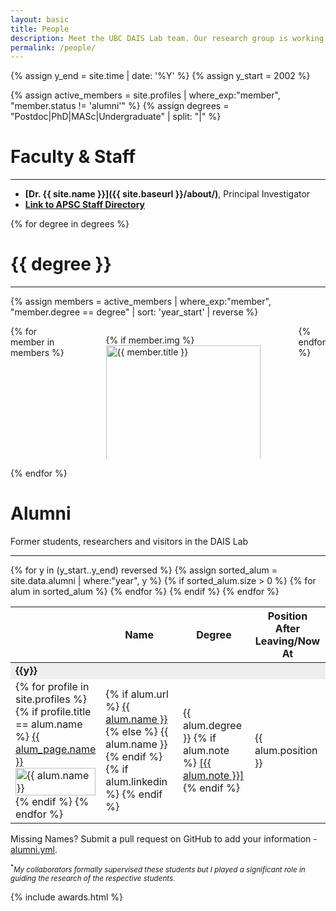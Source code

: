 ```yaml
---
layout: basic
title: People
description: Meet the UBC DAIS Lab team. Our research group is working on machine learning, data analytics and process control research.
permalink: /people/
---
```


{% assign y_end = site.time | date: '%Y' %}
{% assign y_start = 2002 %}

{% assign active_members = site.profiles | where_exp:"member", "member.status != 'alumni'" %}
{% assign degrees = "Postdoc|PhD|MASc|Undergraduate" | split: "|" %}

<h1 class="title">Faculty & Staff</h1>
<hr>

- **[Dr. {{ site.name }}]({{ site.baseurl }}/about/)**, Principal Investigator
- **[Link to APSC Staff Directory](https://engineering.ubc.ca/about/staff-directory)**

<span class="mb-5"></span>

{% for degree in degrees %}

<div class="mt-6">
	<h1 class="title"> {{ degree }} </h1>
	<hr>
</div>

<!-- Github pages is still at jekyll 3.9.0, doesnt support binary operators in where_exp yet -->
{% assign members = active_members | where_exp:"member", "member.degree == degree" | sort: 'year_start' | reverse %}

<div class="columns is-multiline">
{% for member in members %}
	<div class="column is-one-third-desktop is-full-mobile">
		<article class="media">
		  <figure class="media-left">
		    <p class="image is-96x96 is-round">
		    	{% if member.img %}
		    		<a href="{{ member.url }}"><img class="is-rounded is-profile" style="height: 100%; object-fit: cover;" src="{{ site.baseurl }}/assets/profile/{{ member.img }}" alt="{{ member.title }}"></a>
		    	{% else %}
		    		<a href="{{ member.url }}"><img class="is-rounded is-profile" src="https://bulma.io/images/placeholders/128x128.png" alt="Placeholder Profile Image"></a>
		    	{% endif %}
		    </p>
		  </figure>
	  	<div class="media-content">
	    	<div class="content team-member">
	  			<a href="{{ member.url }}" class="member-name">
	  				{% if member.degree == "Postdoc" %}Dr. {% endif %}
	  				<span itemprop="name">{{ member.title }}</span>
		  		</a>
	  			{% if member.linkedin %}
	  			  <a href="{{ member.linkedin }}" target="_blank"><i class="fab fa-lg fa-linkedin"></i></a>
	  			{% endif %}		  		
		  		<p class="member-project no-deco">{{ member.project }}
		  		</p>	
		  	</div>
		  </div>
		</article>
	</div>
{% endfor %}
</div>

{% endfor %}

<h1> Alumni </h1>
<p> Former students, researchers and visitors in the DAIS Lab</p>
<hr>

<div class="table-container">
<table class="table is-bordered is-striped is-narrow is-hoverable is-fullwidth">
	<thead>
		<tr>
			<th></th>
			<th>Name</th>
			<th>Degree</th>
			<th>Position After Leaving/Now At</th>
		</tr>
	</thead>
	<tbody>	
	{% for y in (y_start..y_end) reversed %}
		{% assign sorted_alum = site.data.alumni | where:"year", y %}	
		{% if sorted_alum.size > 0 %}
			<td colspan="4" style="background-color: #eee;"><b>{{y}}</b></td>
			{% for alum in sorted_alum %}
				<tr>
					<td width="10">
				    {% for profile in site.profiles %}
				      {% if profile.title == alum.name %}
								<a href="{{ profile.url }}">
									{{ alum_page.name }}
									<div class="image is-24x24">
										<img class="background-tint is-rounded" src="{{ site.baseurl }}/assets/profile/{{ profile.img }}" style="height: 100%; object-fit: cover;" alt="{{ alum.name }}">
									</div>
								</a>
				      {% endif %}
				    {% endfor %}	    					
					</td>
					<td>					
						{% if alum.url %}
							<a href="{{ alum.url }}">{{ alum.name }}</a>
						{% else %}
							{{ alum.name }}
						{% endif %}
						{% if alum.linkedin %}
							<a class="ml-1" href="{{ alum.linkedin }}"><i class="fab fa-linkedin"></i></a>
						{% endif %}						
					</td>
					<td>
						{{ alum.degree }}
						{% if alum.note %}
							<a target="_blank" href="{{ alum.note_url }}"><span class="tag is-info">[{{ alum.note }}]</span></a>
						{% endif %}
					</td>
					<td>{{ alum.position }}</td>
				</tr>
			{% endfor %} 
		{% endif %}
	{% endfor %}
	</tbody>
</table>
</div>

<p class="is-size-7 has-text-weight-light has-text-grey">
  <span class="tag is-light">Missing Names?</span> Submit a pull request on GitHub to add your information - <a href="https://github.com/daisubc/daisubc.github.io/blob/master/_data/alumni.yml">alumni.yml</a>.
</p>

<small><sup>*</sup><i>My collaborators formally supervised these students but I played a significant role in guiding the research of the respective students.</i></small>

{% include awards.html %}